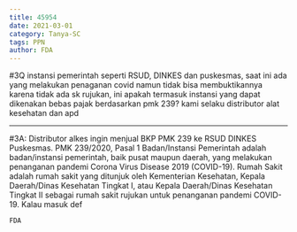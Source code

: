 ```yaml
---
title: 45954
date: 2021-03-01
category: Tanya-SC
tags: PPN
author: FDA
---
```


#3Q instansi pemerintah seperti RSUD, DINKES dan puskesmas, saat ini ada yang melakukan penaganan covid namun tidak bisa membuktikannya karena tidak ada sk rujukan, ini apakah termasuk instansi yang dapat dikenakan bebas pajak berdasarkan pmk 239? kami selaku distributor alat kesehatan dan apd

---

#3A: Distributor alkes ingin menjual BKP PMK 239 ke RSUD DINKES Puskesmas. PMK 239/2020, Pasal 1 Badan/Instansi Pemerintah adalah badan/instansi pemerintah, baik pusat maupun daerah, yang melakukan penanganan pandemi Corona Virus Disease 2019 (COVID-19). Rumah Sakit adalah rumah sakit yang ditunjuk oleh Kementerian Kesehatan, Kepala Daerah/Dinas Kesehatan Tingkat I, atau Kepala Daerah/Dinas Kesehatan Tingkat II sebagai rumah sakit rujukan untuk penanganan pandemi COVID-19. Kalau masuk def

`FDA`

